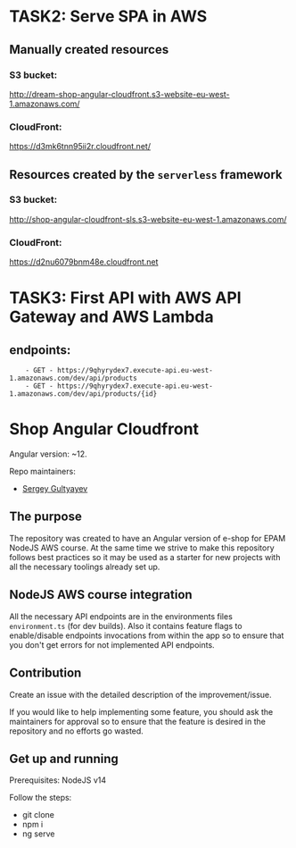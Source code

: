 # TASK2: Serve SPA in AWS

## Manually created resources

### S3 bucket:

http://dream-shop-angular-cloudfront.s3-website-eu-west-1.amazonaws.com/

### CloudFront:

https://d3mk6tnn95ii2r.cloudfront.net/

## Resources created by the `serverless` framework

### S3 bucket:

http://shop-angular-cloudfront-sls.s3-website-eu-west-1.amazonaws.com/

### CloudFront:

https://d2nu6079bnm48e.cloudfront.net

# TASK3: First API with AWS API Gateway and AWS Lambda

## endpoints:

```
    - GET - https://9qhyrydex7.execute-api.eu-west-1.amazonaws.com/dev/api/products
    - GET - https://9qhyrydex7.execute-api.eu-west-1.amazonaws.com/dev/api/products/{id}
```

# Shop Angular Cloudfront

Angular version: ~12.

Repo maintainers:

- [Sergey Gultyayev](https://github.com/gultyaev)

## The purpose

The repository was created to have an Angular version of e-shop for EPAM NodeJS AWS course. At the same time we strive to make this repository follows best practices so it may be used as a starter for new projects with all the necessary toolings already set up.

## NodeJS AWS course integration

All the necessary API endpoints are in the environments files `environment.ts` (for dev builds). Also it contains feature flags to enable/disable endpoints invocations from within the app so to ensure that you don't get errors for not implemented API endpoints.

## Contribution

Create an issue with the detailed description of the improvement/issue.

If you would like to help implementing some feature, you should ask the maintainers for approval so to ensure that the feature is desired in the repository and no efforts go wasted.

## Get up and running

Prerequisites: NodeJS v14

Follow the steps:

- git clone
- npm i
- ng serve
